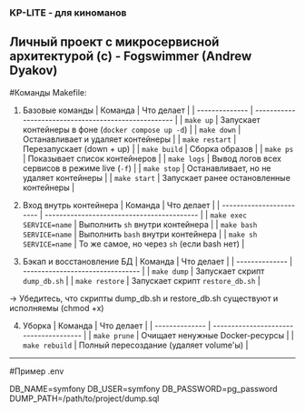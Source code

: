 ### KP-LITE - для киноманов
## Личный проект с микросервисной архитектурой (c) - Fogswimmer (Andrew Dyakov) 

#Команды  Makefile:
1. Базовые команды
| Команда        | Что делает                                           |
| -------------- | ---------------------------------------------------- |
| `make up`      | Запускает контейнеры в фоне (`docker compose up -d`) |
| `make down`    | Останавливает и удаляет контейнеры                   |
| `make restart` | Перезапускает (down + up)                            |
| `make build`   | Сборка образов                                       |
| `make ps`      | Показывает список контейнеров                        |
| `make logs`    | Вывод логов всех сервисов в режиме live (`-f`)       |
| `make stop`    | Останавливает, но не удаляет контейнеры              |
| `make start`   | Запускает ранее остановленные контейнеры             |

2. Вход внутрь контейнера
| Команда                  | Что делает                                 |
| ------------------------ | ------------------------------------------ |
| `make exec SERVICE=name` | Выполнить `sh` внутри контейнера           |
| `make bash SERVICE=name` | Выполнить `bash` внутри контейнера         |
| `make sh SERVICE=name`   | То же самое, но через `sh` (если bash нет) |

3. Бэкап и восстановление БД
| Команда        | Что делает                       |
| -------------- | -------------------------------- |
| `make dump`    | Запускает скрипт `dump_db.sh`    |
| `make restore` | Запускает скрипт `restore_db.sh` |

-> Убедитесь, что скрипты dump_db.sh и restore_db.sh существуют и исполняемы (chmod +x)

4. Уборка
| Команда        | Что делает                             |
| -------------- | -------------------------------------- |
| `make prune`   | Очищает ненужные Docker-ресурсы        |
| `make rebuild` | Полный пересоздание (удаляет volume'ы) |

___

#Пример .env

DB_NAME=symfony
DB_USER=symfony
DB_PASSWORD=pg_password
DUMP_PATH=/path/to/project/dump.sql

